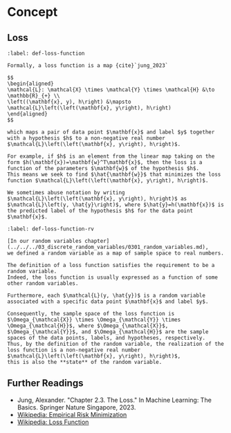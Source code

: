 # Concept

## Loss

```{prf:definition} Loss Function
:label: def-loss-function

Formally, a loss function is a map {cite}`jung_2023`

$$
\begin{aligned}
\mathcal{L}: \mathcal{X} \times \mathcal{Y} \times \mathcal{H} &\to \mathbb{R}_{+} \\
\left((\mathbf{x}, y), h\right) &\mapsto \mathcal{L}\left(\left(\mathbf{x}, y\right), h\right)
\end{aligned}
$$

which maps a pair of data point $\mathbf{x}$ and label $y$ together with a hypothesis $h$ to a non-negative real number $\mathcal{L}\left(\left(\mathbf{x}, y\right), h\right)$. 

For example, if $h$ is an element from the linear map taking on the form $h(\mathbf{x})=\mathbf{w}^T\mathbf{x}$, then the loss is a function of the parameters $\mathbf{w}$ of the hypothesis $h$.
This means we seek to find $\hat{\mathbf{w}}$ that minimizes the loss function $\mathcal{L}\left(\left(\mathbf{x}, y\right), h\right)$.

We sometimes abuse notation by writing $\mathcal{L}\left(\left(\mathbf{x}, y\right), h\right)$ as $\mathcal{L}\left(y, \hat{y}\right)$, where $\hat{y}=h(\mathbf{x})$ is the predicted label of the hypothesis $h$ for the data point $\mathbf{x}$.
```

```{prf:definition} Loss Function as a Random Variable
:label: def-loss-function-rv

[In our random variables chapter](../../../03_discrete_random_variables/0301_random_variables.md),
we defined a random variable as a map of sample space to real numbers.

The definition of a loss function satisfies the requirement to be a random variable.
Indeed, the loss function is usually expressed as a function of some other random variables.

Furthermore, each $\mathcal{L}(y, \hat{y})$ is a random variable associated with a specific data point $\mathbf{x}$ and label $y$.

Consequently, the sample space of the loss function is $\Omega_{\mathcal{X}} \times \Omega_{\mathcal{Y}} \times \Omega_{\mathcal{H}}$, where $\Omega_{\mathcal{X}}$, $\Omega_{\mathcal{Y}}$, and $\Omega_{\mathcal{H}}$ are the sample spaces of the data points, labels, and hypotheses, respectively.
Thus, by the definition of the random variable, the realization of the loss function is a non-negative real number $\mathcal{L}\left(\left(\mathbf{x}, y\right), h\right)$,
this is also the **state** of the random variable.
```

## Further Readings

- Jung, Alexander. "Chapter 2.3. The Loss." In Machine Learning: The Basics. Springer Nature Singapore, 2023. 
- [Wikipedia: Empirical Risk Minimization](https://en.wikipedia.org/wiki/Empirical_risk_minimization)
- [Wikipedia: Loss Function](https://en.wikipedia.org/wiki/Loss_function)